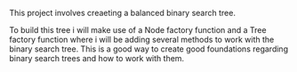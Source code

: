 This project involves creaeting a balanced binary search tree.

To build this tree i will make use of a Node factory function and a Tree factory function where i will be adding several methods to work with the binary search tree. This is a good way to create good foundations regarding binary search trees and how to work with them.

